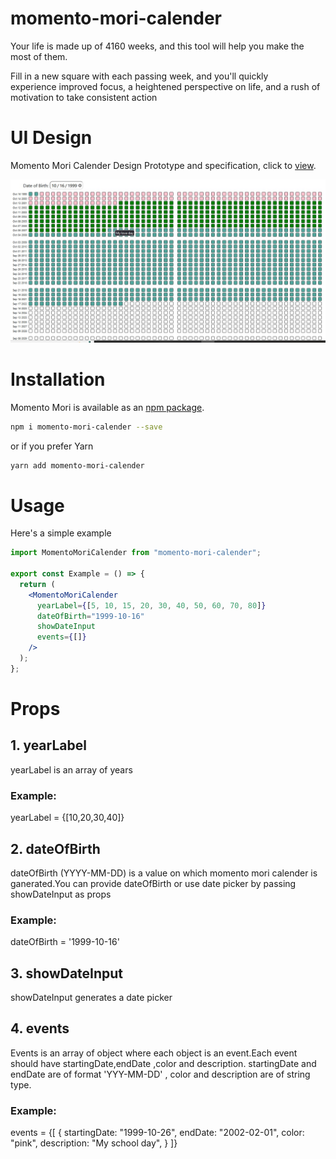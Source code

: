 # momento-mori-calender

Your life is made up of 4160 weeks, and this tool will help you make the most of them.

Fill in a new square with each passing week, and you'll quickly experience improved focus, a heightened perspective on life, and a rush of motivation to take consistent action

# UI Design

Momento Mori Calender Design Prototype and specification, click to [view][momento-mori-design].

![Screenshot](screenshot.jpg)

# Installation

Momento Mori is available as an [npm package][npm-home].

```bash
npm i momento-mori-calender --save
```

or if you prefer Yarn

```bash
yarn add momento-mori-calender
```

# Usage

Here's a simple example

```jsx
import MomentoMoriCalender from "momento-mori-calender";

export const Example = () => {
  return (
    <MomentoMoriCalender
      yearLabel={[5, 10, 15, 20, 30, 40, 50, 60, 70, 80]}
      dateOfBirth="1999-10-16"
      showDateInput
      events={[]}
    />
  );
};
```

# Props

## 1. yearLabel

yearLabel is an array of years

### Example:

yearLabel = {[10,20,30,40]}

## 2. dateOfBirth

dateOfBirth (YYYY-MM-DD) is a value on which momento mori calender is ganerated.You can provide dateOfBirth or use date picker by passing showDateInput as props

### Example:

dateOfBirth = '1999-10-16'

## 3. showDateInput

showDateInput generates a date picker

## 4. events

Events is an array of object where each object is an event.Each event should have startingDate,endDate ,color and description.
startingDate and endDate are of format 'YYY-MM-DD' , color and description are of string type.

### Example:

events = {[
{
startingDate: "1999-10-26",
endDate: "2002-02-01",
color: "pink",
description: "My school day",
}
]}

[npm-home]: https://www.npmjs.com/package/momento-mori-calender
[momento-mori-design]: https://momento-mori-calender.netlify.app/
